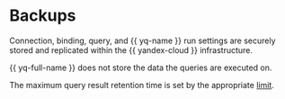 # Backups

Connection, binding, query, and {{ yq-name }} run settings are securely stored and replicated within the {{ yandex-cloud }} infrastructure.

{{ yq-full-name }} does not store the data the queries are executed on.

The maximum query result retention time is set by the appropriate [limit](../concepts/limits.md#yq-limits).
